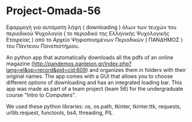 # Project-Omada-56
Εφαρμογή για αυτόματη λήψη ( downloading ) όλων των τευχών του περιοδικού 
Ψυχολογία ( το περιοδικό της Ελληνικής Ψυχολογικής Εταιρείας ) 
από το Αρχείο Ψηφιοποιημένων Περιοδικών ( ΠΑΝΔΗΜΟΣ ) του Πάντειου Πανεπιστήμιου.


An python app that automatically downloads all the pdfs of an online magazine (http://pandemos.panteion.gr/index.php?lang=el&op=record&pid=cid:609)
and organizes them in folders with their original names. 
The app comes with a GUI that allows you to choose different options of downloading and has an integrated loading bar.
This app was made as part of a team project (team 56) for the undergraduate course "Intro to Computers".

We used these python libraries: 
os,
os.path,
tkinter,
tkinter.ttk,
requests,
urllib.request,
functools,
bs4,
threading,
PIL
